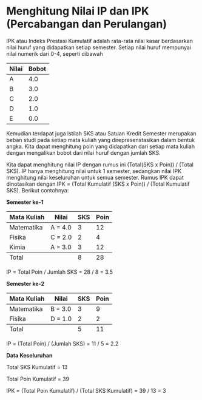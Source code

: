 # Menghitung Nilai IP dan IPK (Percabangan dan Perulangan)

IPK atau Indeks Prestasi Kumulatif adalah rata-rata nilai kasar berdasarkan nilai huruf yang didapatkan setiap semester. Setiap nilai huruf mempunyai nilai numerik dari 0-4, seperti dibawah

| Nilai | Bobot |
|-------|-------|
| A     | 4.0   |
| B     | 3.0   |
| C     | 2.0   |
| D     | 1.0   |
| E     | 0.0   |

Kemudian terdapat juga istilah SKS atau Satuan Kredit Semester merupakan beban studi pada setiap mata kuliah yang direpresenstasikan dalam bentuk angka. Kita dapat menghitung poin yang didapatkan dari setiap mata kuliah dengan mengalikan bobot dari nilai huruf dengan jumlah SKS.

Kita dapat menghitung nilai IP dengan rumus ini (Total(SKS x Poin)) / (Total SKS). IP hanya menghitung nilai untuk 1 semester, sedangkan nilai IPK menghitung nilai keseluruhan untuk semua semester. Rumus IPK dapat dinotasikan dengan IPK = (Total Kumulatif (SKS x Poin)) / (Total Kumulatif SKS). Berikut contohnya:

**Semester ke-1**

<table>
  <thead>
    <tr>
      <th>Mata Kuliah</th>
      <th>Nilai</th>
      <th>SKS</th>
      <th>Poin</th>
    </tr>
  </thead>
  <tbody>
    <tr>
      <td>Matematika</td>
      <td>A = 4.0</td>
      <td>3</td>
      <td>12</td>
    </tr>
    <tr>
      <td>Fisika</td>
      <td>C = 2.0</td>
      <td>2</td>
      <td>4</td>
    </tr>
    <tr>
      <td>Kimia</td>
      <td>A = 3.0</td>
      <td>3</td>
      <td>12</td>
    </tr>
  </tbody>
  <tfoot>
    <tr>
      <td colspan="2">Total</td>
      <td>8</td>
      <td>28</td>
    </tr>
  </tfoot>
</table>

IP = Total Poin / Jumlah SKS = 28 / 8 = 3.5

**Semester ke-2**

<table>
  <thead>
    <tr>
      <th>Mata Kuliah</th>
      <th>Nilai</th>
      <th>SKS</th>
      <th>Poin</th>
    </tr>
  </thead>
  <tbody>
    <tr>
      <td>Matematika</td>
      <td>B = 3.0</td>
      <td>3</td>
      <td>9</td>
    </tr>
    <tr>
      <td>Fisika</td>
      <td>D = 1.0</td>
      <td>2</td>
      <td>2</td>
    </tr>
  </tbody>
  <tfoot>
    <tr>
      <td colspan="2">Total</td>
      <td>5</td>
      <td>11</td>
    </tr>
  </tfoot>
</table>

IP = (Total Poin) / (Jumlah SKS) = 11 / 5 = 2.2

**Data Keseluruhan**

Total SKS Kumulatif = 13

Total Poin Kumulatif = 39

IPK = (Total Poin Kumulatif) / (Total SKS Kumulatif) = 39 / 13 = 3
